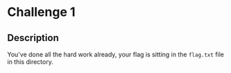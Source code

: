 # Challenge 1
## Description

You've done all the hard work already, your flag is sitting in the `flag.txt` file in this directory.
